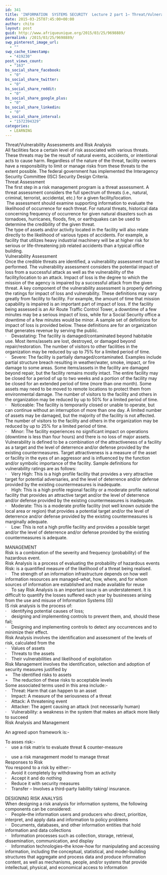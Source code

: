 ```yaml
---
id: 341
title: 'INFORMATION  SYSTEMS SECURITY  Lecture 2 part 1– Threat/Vulnerability Assessments and Risk Analysis'
date: 2015-03-25T07:45:00+00:00
author: chito
layout: post
guid: http://www.afriqueunique.org/2015/03/25/9698889/
permalink: /2015/03/25/9698889/
swp_pinterest_image_url:
  - ""
swp_cache_timestamp:
  - "419230"
post_views_count:
  - "163"
bs_social_share_facebook:
  - "0"
bs_social_share_twitter:
  - "0"
bs_social_share_reddit:
  - "0"
bs_social_share_google_plus:
  - "0"
bs_social_share_linkedin:
  - "0"
bs_social_share_interval:
  - "1572394329"
categories:
  - LEARNING
---
```

Threat/Vulnerability Assessments and Risk Analysis  
All facilities face a certain level of risk associated with various threats. These threats may be the result of natural events, accidents, or intentional acts to cause harm. Regardless of the nature of the threat, facility owners have a responsibility to limit or manage risks from these threats to the extent possible. The federal government has implemented the Interagency Security Committee (ISC) Security Design Criteria.  
Threat Assessment  
The first step in a risk management program is a threat assessment. A threat assessment considers the full spectrum of threats (i.e., natural, criminal, terrorist, accidental, etc.) for a given facility/location.  
&nbsp;The assessment should examine supporting information to evaluate the likelihood of occurrence for each threat. For natural threats, historical data concerning frequency of occurrence for given natural disasters such as tornadoes, hurricanes, floods, fire, or earthquakes can be used to determine the credibility of the given threat.  
The type of assets and/or activity located in the facility will also relate directly to the likelihood of various types of accidents. For example, a facility that utilizes heavy industrial machinery will be at higher risk for serious or life-threatening job related accidents than a typical office building.  
Vulnerability Assessment  
Once the credible threats are identified, a vulnerability assessment must be performed. The vulnerability assessment considers the potential impact of loss from a successful attack as well as the vulnerability of the facility/location to an attack. Impact of loss is the degree to which the mission of the agency is impaired by a successful attack from the given threat. A key component of the vulnerability assessment is properly defining the ratings for impact of loss and vulnerability. These definitions may vary greatly from facility to facility. For example, the amount of time that mission capability is impaired is an important part of impact of loss. If the facility being assessed is an Air Route Traffic Control Tower, a downtime of a few minutes may be a serious impact of loss, while for a Social Security office a downtime of a few minutes would be minor. A sample set of definitions for impact of loss is provided below. These definitions are for an organization that generates revenue by serving the public.  
·&nbsp;&nbsp; &nbsp;Devastating: The facility is damaged/contaminated beyond habitable use. Most items/assets are lost, destroyed, or damaged beyond repair/restoration. The number of visitors to other facilities in the organization may be reduced by up to 75% for a limited period of time.  
·&nbsp;&nbsp; &nbsp;Severe: The facility is partially damaged/contaminated. Examples include partial structure breach resulting in weather/water, smoke, impact, or fire damage to some areas. Some items/assets in the facility are damaged beyond repair, but the facility remains mostly intact. The entire facility may be closed for a period of up to two weeks and a portion of the facility may be closed for an extended period of time (more than one month). Some assets may need to be moved to remote locations to protect them from environmental damage. The number of visitors to the facility and others in the organization may be reduced by up to 50% for a limited period of time.  
·&nbsp;&nbsp; &nbsp;Noticeable: The facility is temporarily closed or unable to operate, but can continue without an interruption of more than one day. A limited number of assets may be damaged, but the majority of the facility is not affected. The number of visitors to the facility and others in the organization may be reduced by up to 25% for a limited period of time.  
·&nbsp;&nbsp; &nbsp;Minor: The facility experiences no significant impact on operations (downtime is less than four hours) and there is no loss of major assets.  
Vulnerability is defined to be a combination of the attractiveness of a facility as a target and the level of deterrence and/or defense provided by the existing countermeasures. Target attractiveness is a measure of the asset or facility in the eyes of an aggressor and is influenced by the function and/or symbolic importance of the facility. Sample definitions for vulnerability ratings are as follows:  
·&nbsp;&nbsp; &nbsp;Very High: This is a high profile facility that provides a very attractive target for potential adversaries, and the level of deterrence and/or defense provided by the existing countermeasures is inadequate.  
·&nbsp;&nbsp; &nbsp;High: This is a high profile regional facility or a moderate profile national facility that provides an attractive target and/or the level of deterrence and/or defense provided by the existing countermeasures is inadequate.  
·&nbsp;&nbsp; &nbsp;Moderate: This is a moderate profile facility (not well known outside the local area or region) that provides a potential target and/or the level of deterrence and/or defense provided by the existing countermeasures is marginally adequate.  
·&nbsp;&nbsp; &nbsp;Low: This is not a high profile facility and provides a possible target and/or the level of deterrence and/or defense provided by the existing countermeasures is adequate.

MANAGEMENT  
Risk is a combination of the severity and frequency (probability) of the hazardous event.  
Risk Analysis is a process of evaluating the probability of hazardous events  
Risk: is a quantified measure of the likelihood of a threat being realised.  
·&nbsp;&nbsp; &nbsp;The strength of an information infrastructure depends on how well information resources are managed&#8211;what, how, where, and for whom sources of information are established and made available for reuse  
·&nbsp;&nbsp; &nbsp;To say Risk Analysis is an important issue is an understatement. It is difficult to quantify the losses suffered each year by businesses arising from the use and misuse of Information Systems (IS)  
IS risk analysis is the process of:  
·&nbsp;&nbsp; &nbsp;identifying potential causes of loss;  
·&nbsp;&nbsp; &nbsp;designing and implementing controls to prevent them, and, should these fail;  
·&nbsp;&nbsp; &nbsp;Designing and implementing controls to detect any occurrences and to minimize their effect.  
Risk Analysis involves the identification and assessment of the levels of risk, calculated from the  
·&nbsp;&nbsp; &nbsp;Values of assets  
·&nbsp;&nbsp; &nbsp;Threats to the assets  
·&nbsp;&nbsp; &nbsp;Their vulnerabilities and likelihood of exploitation  
Risk Management involves the identification, selection and adoption of security measures justified by  
◦&nbsp;&nbsp; &nbsp;The identified risks to assets  
◦&nbsp;&nbsp; &nbsp;The reduction of these risks to acceptable levels  
Some associated terms used in this area include:-  
·&nbsp;&nbsp; &nbsp;Threat: Harm that can happen to an asset  
·&nbsp;&nbsp; &nbsp;Impact: A measure of the seriousness of a threat  
·&nbsp;&nbsp; &nbsp;Attack: A threatening event  
·&nbsp;&nbsp; &nbsp;Attacker: The agent causing an attack (not necessarily human)  
·&nbsp;&nbsp; &nbsp;Vulnerability: a weakness in the system that makes an attack more likely to succeed  
Risk Analysis and Management

An agreed upon framework is:-

To asses risk:-  
·&nbsp;&nbsp; &nbsp;use a risk matrix to evaluate threat & counter-measure

·&nbsp;&nbsp; &nbsp;use a risk management model to manage threat  
Responses to Risk  
You respond to a risk by either:-  
·&nbsp;&nbsp; &nbsp;Avoid it completely by withdrawing from an activity  
·&nbsp;&nbsp; &nbsp;Accept it and do nothing  
·&nbsp;&nbsp; &nbsp;Reduce it with security measures  
·&nbsp;&nbsp; &nbsp;Transfer – Involves a third-party liability taking/ insurance.

DESIGNING RISK ANALYSIS  
When designing a risk analysis for information systems, the following components can be considered:  
·&nbsp;&nbsp; &nbsp;People&#8211;the information users and producers who direct, prioritize, interpret, and apply data and information to policy problems  
·&nbsp;&nbsp; &nbsp;Documents, databases, and other information entities that hold information and data collections  
·&nbsp;&nbsp; &nbsp;Information processes such as collection, storage, retrieval, dissemination, communication, and display  
·&nbsp;&nbsp; &nbsp;Information technologies&#8211;the know-how for manipulating and accessing information, including the conceptual, statistical, and model-building structures that aggregate and process data and produce information content, as well as mechanisms, people, and/or systems that provide intellectual, physical, and economical access to information